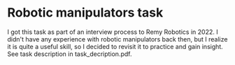 # Robotic manipulators task

I got this task as part of an interview process to Remy Robotics in 2022. I didn't have any experience with robotic manipulators back then, but I realize it is quite a useful skill, so I decided to revisit it to practice and gain insight. See task description in task_decription.pdf.
